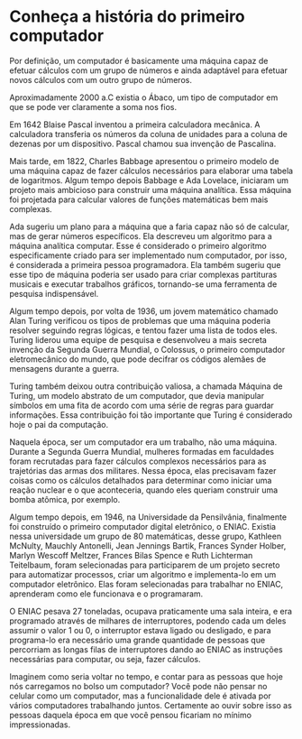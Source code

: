 # Conheça a história do primeiro computador

Por definição, um computador é basicamente uma máquina capaz de efetuar cálculos com um grupo de números e ainda adaptável para efetuar novos cálculos com um outro grupo de números.

Aproximadamente 2000 a.C existia o Ábaco, um tipo de computador em que se pode ver claramente a soma nos fios.

Em 1642 Blaise Pascal inventou a primeira calculadora mecânica. A calculadora transferia os números da coluna de unidades para a coluna de dezenas por um dispositivo. Pascal chamou sua invenção de Pascalina.

Mais tarde, em 1822, Charles Babbage apresentou o primeiro modelo de uma máquina capaz de fazer cálculos necessários para elaborar uma tabela de logaritmos. Algum tempo depois Babbage e Ada Lovelace, iniciaram um projeto mais ambicioso para construir uma máquina analítica. Essa máquina foi projetada para calcular valores de funções matemáticas bem mais complexas.

Ada sugeriu um plano para a máquina que a faria capaz não só de calcular, mas de gerar números específicos. Ela descreveu um algoritmo para a máquina analítica computar. Esse é considerado o primeiro algoritmo especificamente criado para ser implementado num computador, por isso, é considerada a primeira pessoa programadora. Ela também sugeriu que esse tipo de máquina poderia ser usado para criar complexas partituras musicais e executar trabalhos gráficos, tornando-se uma ferramenta de pesquisa indispensável.

Algum tempo depois, por volta de 1936, um jovem matemático chamado Alan Turing verificou os tipos de problemas que uma máquina poderia resolver seguindo regras lógicas, e tentou fazer uma lista de todos eles. Turing liderou uma equipe de pesquisa e desenvolveu a mais secreta invenção da Segunda Guerra Mundial, o Colossus, o primeiro computador eletromecânico do mundo, que pode decifrar os códigos alemães de mensagens durante a guerra.

Turing também deixou outra contribuição valiosa, a chamada Máquina de Turing, um modelo abstrato de um computador, que devia manipular símbolos em uma fita de acordo com uma série de regras para guardar informações. Essa contribuição foi tão importante que Turing é considerado hoje o pai da computação.

Naquela época, ser um computador era um trabalho, não uma máquina. Durante a Segunda Guerra Mundial, mulheres formadas em faculdades foram recrutadas para fazer cálculos complexos necessários para as trajetórias das armas dos militares. Nessa época, elas precisavam fazer coisas como os cálculos detalhados para determinar como iniciar uma reação nuclear e o que aconteceria, quando eles queriam construir uma bomba atômica, por exemplo.

Algum tempo depois, em 1946, na Universidade da Pensilvânia, finalmente foi construído o primeiro computador digital eletrônico, o ENIAC. Existia nessa universidade um grupo de 80 matemáticas, desse grupo, Kathleen McNulty, Mauchly Antonelli, Jean Jennings Bartik, Frances Synder Holber, Marlyn Wescoff Meltzer, Frances Bilas Spence e Ruth Lichterman Teitelbaum, foram selecionadas para participarem de um projeto secreto para automatizar processos, criar um algoritmo e implementa-lo em um computador eletrônico. Elas foram selecionadas para trabalhar no ENIAC, aprenderam como ele funcionava e o programaram.

O ENIAC pesava 27 toneladas, ocupava praticamente uma sala inteira, e era programado através de milhares de interruptores, podendo cada um deles assumir o valor 1 ou 0, o interruptor estava ligado ou desligado, e para programa-lo era necessário uma grande quantidade de pessoas que percorriam as longas filas de interruptores dando ao ENIAC as instruções necessárias para computar, ou seja, fazer cálculos.

Imaginem como seria voltar no tempo, e contar para as pessoas que hoje nós carregamos no bolso um computador? Você pode não pensar no celular como um computador, mas a funcionalidade dele é ativada por vários computadores trabalhando juntos. Certamente ao ouvir sobre isso as pessoas daquela época em que você pensou ficariam no mínimo impressionadas.

